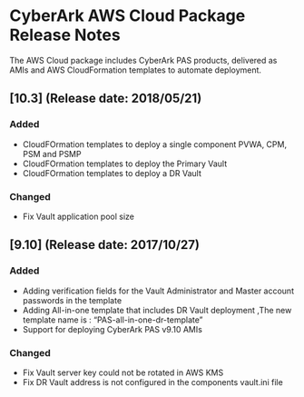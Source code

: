 # CyberArk AWS Cloud Package Release Notes

The AWS Cloud package includes CyberArk PAS products, delivered as AMIs and AWS CloudFormation templates to automate deployment.

## [10.3] (Release date: 2018/05/21)

### Added
- CloudFOrmation templates to deploy a single component PVWA, CPM, PSM and PSMP
- CloudFOrmation templates to deploy the Primary Vault
- CloudFOrmation templates to deploy a DR Vault

### Changed
- Fix Vault application pool size 

## [9.10] (Release date: 2017/10/27)

### Added
- Adding verification fields for the Vault Administrator and Master account passwords in the template
- Adding All-in-one template that includes DR Vault deployment ,The new template name is : “PAS-all-in-one-dr-template” 
- Support for deploying CyberArk PAS v9.10 AMIs

### Changed
- Fix Vault server key could not be rotated in AWS KMS
- Fix DR Vault address is not configured in the components vault.ini file

